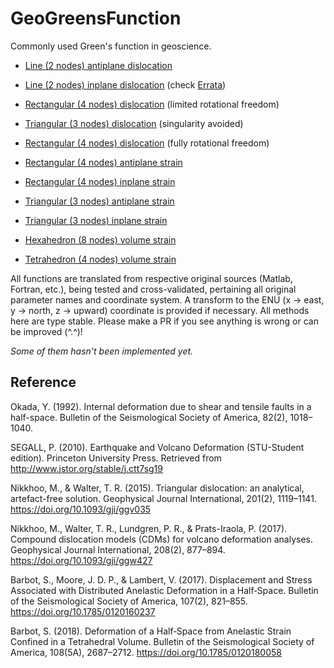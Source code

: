 # GeoGreensFunction

Commonly used Green's function in geoscience.

- [Line (2 nodes) antiplane dislocation](https://press.princeton.edu/books/ebook/9781400833856/earthquake-and-volcano-deformation)

- [Line (2 nodes) inplane dislocation](https://press.princeton.edu/books/ebook/9781400833856/earthquake-and-volcano-deformation) (check [Errata](https://cdfm.stanford.edu/sites/g/files/sbiybj14411/f/errata_0.pdf))

- [Rectangular (4 nodes) dislocation](https://www.bosai.go.jp/e/dc3d.html) (limited rotational freedom)

- [Triangular (3 nodes) dislocation](http://volcanodeformation.com/software.html) (singularity avoided)

- [Rectangular (4 nodes) dislocation](http://volcanodeformation.com/software.html) (fully rotational freedom)

- [Rectangular (4 nodes) antiplane strain](https://bitbucket.org/sbarbot/bssa-2016237/src/master/matlab/computeDisplacementAntiplaneDippingShearZone.m)

- [Rectangular (4 nodes) inplane strain](https://bitbucket.org/sbarbot/bssa-2016237/src/master/matlab/computeDisplacementPlaneStrainShearZone.m)

- [Triangular (3 nodes) antiplane strain](https://bitbucket.org/sbarbot/bssa-2018058/src/default/matlab/computeDisplacementAntiplaneTriangleShearZone.m)

- [Triangular (3 nodes) inplane strain](https://bitbucket.org/sbarbot/bssa-2018058/src/default/matlab/computeDisplacementPlaneStrainTriangleShearZone.m)

- [Hexahedron (8 nodes) volume strain](https://bitbucket.org/sbarbot/bssa-2016237/src/master/matlab/computeDisplacementVerticalShearZone.m)

- [Tetrahedron (4 nodes) volume strain](https://bitbucket.org/sbarbot/bssa-2018058/src/default/matlab/computeDisplacementTetrahedronShearZoneGauss.m)

All functions are translated from respective original sources (Matlab, Fortran, etc.), being tested and cross-validated,
pertaining all original parameter names and coordinate system. A transform to the ENU
(x -> east, y -> north, z -> upward) coordinate is provided if necessary. All methods here are type stable.
Please make a PR if you see anything is wrong or can be improved (^.^)!

*Some of them hasn't been implemented yet.*

## Reference

Okada, Y. (1992). Internal deformation due to shear and tensile faults in a half-space. Bulletin of the Seismological Society of America, 82(2), 1018–1040.

SEGALL, P. (2010). Earthquake and Volcano Deformation (STU-Student edition). Princeton University Press. Retrieved from http://www.jstor.org/stable/j.ctt7sg19

Nikkhoo, M., & Walter, T. R. (2015). Triangular dislocation: an analytical, artefact-free solution. Geophysical Journal International, 201(2), 1119–1141. https://doi.org/10.1093/gji/ggv035

Nikkhoo, M., Walter, T. R., Lundgren, P. R., & Prats-Iraola, P. (2017). Compound dislocation models (CDMs) for volcano deformation analyses. Geophysical Journal International, 208(2), 877–894. https://doi.org/10.1093/gji/ggw427

Barbot, S., Moore, J. D. P., & Lambert, V. (2017). Displacement and Stress Associated with Distributed Anelastic Deformation in a Half‐Space. Bulletin of the Seismological Society of America, 107(2), 821–855. https://doi.org/10.1785/0120160237

Barbot, S. (2018). Deformation of a Half‐Space from Anelastic Strain Confined in a Tetrahedral Volume. Bulletin of the Seismological Society of America, 108(5A), 2687–2712. https://doi.org/10.1785/0120180058
